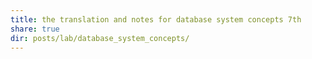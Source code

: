 ```yaml
---
title: the translation and notes for database system concepts 7th
share: true
dir: posts/lab/database_system_concepts/
---
```

